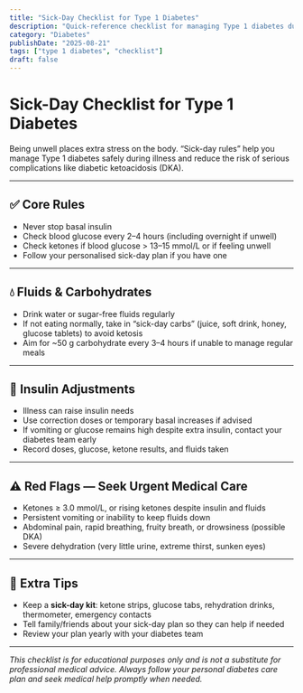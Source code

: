 ```yaml
---
title: "Sick-Day Checklist for Type 1 Diabetes"
description: "Quick-reference checklist for managing Type 1 diabetes during illness."
category: "Diabetes"
publishDate: "2025-08-21"
tags: ["type 1 diabetes", "checklist"]
draft: false
---
```



# Sick-Day Checklist for Type 1 Diabetes

Being unwell places extra stress on the body. “Sick-day rules” help you manage Type 1 diabetes safely during illness and reduce the risk of serious complications like diabetic ketoacidosis (DKA).

---

## ✅ Core Rules
- Never stop basal insulin  
- Check blood glucose every 2–4 hours (including overnight if unwell)  
- Check ketones if blood glucose > 13–15 mmol/L or if feeling unwell  
- Follow your personalised sick-day plan if you have one  

---

## 💧 Fluids & Carbohydrates
- Drink water or sugar-free fluids regularly  
- If not eating normally, take in “sick-day carbs” (juice, soft drink, honey, glucose tablets) to avoid ketosis  
- Aim for ~50 g carbohydrate every 3–4 hours if unable to manage regular meals  

---

## 💉 Insulin Adjustments
- Illness can raise insulin needs  
- Use correction doses or temporary basal increases if advised  
- If vomiting or glucose remains high despite extra insulin, contact your diabetes team early  
- Record doses, glucose, ketone results, and fluids taken  

---

## ⚠️ Red Flags — Seek Urgent Medical Care
- Ketones ≥ 3.0 mmol/L, or rising ketones despite insulin and fluids  
- Persistent vomiting or inability to keep fluids down  
- Abdominal pain, rapid breathing, fruity breath, or drowsiness (possible DKA)  
- Severe dehydration (very little urine, extreme thirst, sunken eyes)  

---

## 🧰 Extra Tips
- Keep a **sick-day kit**: ketone strips, glucose tabs, rehydration drinks, thermometer, emergency contacts  
- Tell family/friends about your sick-day plan so they can help if needed  
- Review your plan yearly with your diabetes team  

---

*This checklist is for educational purposes only and is not a substitute for professional medical advice. Always follow your personal diabetes care plan and seek medical help promptly when needed.*
